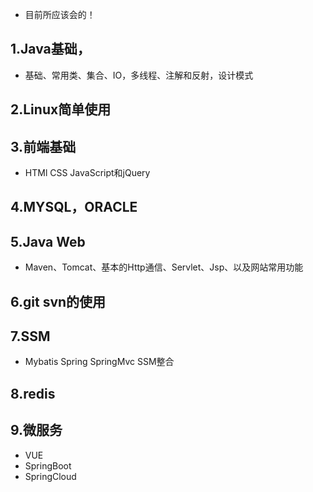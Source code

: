 - 目前所应该会的！

## 1.Java基础，
- 基础、常用类、集合、IO，多线程、注解和反射，设计模式

## 2.Linux简单使用

## 3.前端基础  
- HTMl CSS JavaScript和jQuery

## 4.MYSQL，ORACLE

## 5.Java Web 
- Maven、Tomcat、基本的Http通信、Servlet、Jsp、以及网站常用功能

## 6.git svn的使用

## 7.SSM
- Mybatis Spring SpringMvc SSM整合

## 8.redis 

## 9.微服务
- VUE
- SpringBoot
- SpringCloud